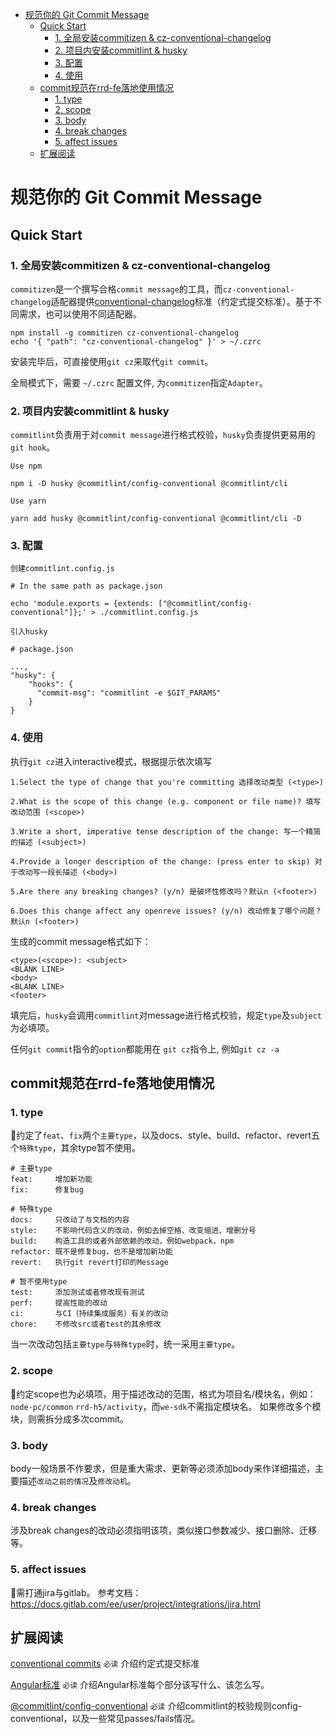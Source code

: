 

<!-- @import "[TOC]" {cmd="toc" depthFrom=1 depthTo=6 orderedList=false} -->

<!-- code_chunk_output -->

* [规范你的 Git Commit Message](#规范你的-git-commit-message)
	* [Quick Start](#quick-start)
		* [1. 全局安装commitizen & cz-conventional-changelog](#1-全局安装commitizen-cz-conventional-changelog)
		* [2. 项目内安装commitlint & husky](#2-项目内安装commitlint-husky)
		* [3. 配置](#3-配置)
		* [4. 使用](#4-使用)
	* [commit规范在rrd-fe落地使用情况](#commit规范在rrd-fe落地使用情况)
		* [1. type](#1-type)
		* [2. scope](#2-scope)
		* [3. body](#3-body)
		* [4. break changes](#4-break-changes)
		* [5. affect issues](#5-affect-issues)
	* [扩展阅读](#扩展阅读)

<!-- /code_chunk_output -->

# 规范你的 Git Commit Message

## Quick Start

### 1. 全局安装commitizen & cz-conventional-changelog
`commitizen`是一个撰写合格`commit message`的工具，而`cz-conventional-changelog`适配器提供[conventional-changelog](https://github.com/conventional-changelog/conventional-changelog)标准（约定式提交标准）。基于不同需求，也可以使用不同适配器。
```
npm install -g commitizen cz-conventional-changelog
echo '{ "path": "cz-conventional-changelog" }' > ~/.czrc
```
安装完毕后，可直接使用`git cz`来取代`git commit`。

全局模式下，需要 `~/.czrc` 配置文件, 为`commitizen`指定`Adapter`。

### 2. 项目内安装commitlint & husky
`commitlint`负责用于对`commit message`进行格式校验，`husky`负责提供更易用的`git hook`。

`Use npm`
```
npm i -D husky @commitlint/config-conventional @commitlint/cli
```

`Use yarn`
```
yarn add husky @commitlint/config-conventional @commitlint/cli -D
```
### 3. 配置
`创建commitlint.config.js`
```
# In the same path as package.json

echo 'module.exports = {extends: ["@commitlint/config-conventional"]};' > ./commitlint.config.js
```
`引入husky`
```
# package.json

...,
"husky": {
    "hooks": {
      "commit-msg": "commitlint -e $GIT_PARAMS"
    }
}
```
### 4. 使用

执行`git cz`进入interactive模式，根据提示依次填写
```
1.Select the type of change that you're committing 选择改动类型 (<type>)

2.What is the scope of this change (e.g. component or file name)? 填写改动范围 (<scope>)

3.Write a short, imperative tense description of the change: 写一个精简的描述 (<subject>)

4.Provide a longer description of the change: (press enter to skip) 对于改动写一段长描述 (<body>)

5.Are there any breaking changes? (y/n) 是破坏性修改吗？默认n (<footer>)

6.Does this change affect any openreve issues? (y/n) 改动修复了哪个问题？默认n (<footer>)
```

生成的commit message格式如下：
```
<type>(<scope>): <subject>
<BLANK LINE>
<body>
<BLANK LINE>
<footer>
```

填完后，`husky`会调用`commitlint`对message进行格式校验，规定`type`及`subject`为必填项。

任何`git commit`指令的`option`都能用在 `git cz`指令上, 例如`git cz -a`


## commit规范在rrd-fe落地使用情况

### 1. type

约定了`feat`、`fix`两个`主要type`，以及docs、style、build、refactor、revert五个`特殊type`，其余type暂不使用。
```
# 主要type
feat:     增加新功能
fix:      修复bug

# 特殊type
docs:     只改动了与文档的内容
style:    不影响代码含义的改动，例如去掉空格、改变缩进、增删分号
build:    构造工具的或者外部依赖的改动，例如webpack，npm
refactor: 既不是修复bug，也不是增加新功能
revert:   执行git revert打印的Message

# 暂不使用type
test:     添加测试或者修改现有测试
perf:     提高性能的改动
ci:       与CI（持续集成服务）有关的改动
chore:    不修改src或者test的其余修改
```

当一次改动包括`主要type`与`特殊type`时，统一采用`主要type`。

### 2. scope

约定scope也为必填项，用于描述改动的范围，格式为项目名/模块名，例如：
`node-pc/common` `rrd-h5/activity`，而`we-sdk`不需指定模块名。
如果修改多个模块，则需拆分成多次commit。

### 3. body

body一般场景不作要求，但是重大需求、更新等必须添加body来作详细描述，主要描述`改动之前的情况`及`修改动机`。

### 4. break changes
涉及break changes的改动必须指明该项，类似接口参数减少、接口删除、迁移等。

### 5. affect issues
需打通jira与gitlab。
参考文档：https://docs.gitlab.com/ee/user/project/integrations/jira.html

## 扩展阅读

[conventional commits](https://www.conventionalcommits.org/zh/v1.0.0-beta.3/) `必读` 介绍约定式提交标准

[Angular标准](https://github.com/angular/angular/blob/22b96b9/CONTRIBUTING.md#-commit-message-guidelines) `必读` 介绍Angular标准每个部分该写什么、该怎么写。

[@commitlint/config-conventional](https://github.com/conventional-changelog/commitlint/tree/master/%40commitlint/config-conventional#type-enum) `必读` 介绍commitlint的校验规则config-conventional，以及一些常见passes/fails情况。